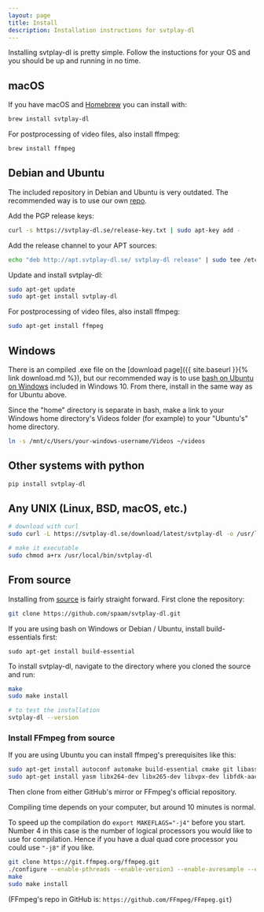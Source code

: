 ```yaml
---
layout: page
title: Install
description: Installation instructions for svtplay-dl
---
```

<p class="lead">Installing svtplay-dl is pretty simple. Follow the instuctions for your OS and you should be up and running in no time.</p>

## macOS <i class="fab fa-apple"></i>

If you have macOS and [Homebrew](https://brew.sh) you can install with:

```bash
brew install svtplay-dl
```

For postprocessing of video files, also install ffmpeg:

```bash
brew install ffmpeg
```

## Debian and Ubuntu <i class="fab fa-linux"></i>

The included repository in Debian and Ubuntu is very outdated. The recommended way is to use our own [repo](https://apt.svtplay-dl.se/).

Add the PGP release keys:

```bash
curl -s https://svtplay-dl.se/release-key.txt | sudo apt-key add -
```

Add the release channel to your APT sources:

```bash
echo "deb http://apt.svtplay-dl.se/ svtplay-dl release" | sudo tee /etc/apt/sources.list.d/svtplay-dl.list
```

Update and install svtplay-dl:

```bash
sudo apt-get update
sudo apt-get install svtplay-dl
```

For postprocessing of video files, also install ffmpeg:

```bash
sudo apt-get install ffmpeg
```

## Windows <i class="fab fa-windows"></i>


There is an compiled .exe file on the [download page]({{ site.baseurl }}{% link download.md %}), but our recommended way is to use [bash on Ubuntu on Windows](https://docs.microsoft.com/en-us/windows/wsl/install-win10) included in Windows 10.
From there, install in the same way as for Ubuntu above.

Since the "home" directory is separate in bash, make a link to your Windows home directory's Videos folder (for example) to your "Ubuntu's" home directory.

```bash
ln -s /mnt/c/Users/your-windows-username/Videos ~/videos
```

## Other systems with python <i class="fab fa-python"></i>

```bash
pip install svtplay-dl
```

## Any UNIX (Linux, BSD, macOS, etc.) <i class="fab fa-linux"></i> <i class="fab fa-freebsd"></i> <i class="fab fa-apple"></i>

```bash
# download with curl
sudo curl -L https://svtplay-dl.se/download/latest/svtplay-dl -o /usr/local/bin/svtplay-dl

# make it executable
sudo chmod a+rx /usr/local/bin/svtplay-dl
```

## From source <i class="fab fa-github"></i>

Installing from [source](https://github.com/spaam/svtplay-dl) is fairly straight forward.
First clone the repository:

```bash
git clone https://github.com/spaam/svtplay-dl.git
```

<div class="alert alert-primary" role="alert">
<p>If you are using bash on Windows or Debian / Ubuntu, install build-essentials first:</p>
<code>sudo apt-get install build-essential</code>
</div>

To install svtplay-dl, navigate to the directory where you cloned the source and run:

```bash
make
sudo make install

# to test the installation
svtplay-dl --version
```

### Install FFmpeg from source <i class="fab fa-github"></i>

If you are using Ubuntu you can install ffmpeg's prerequisites like this:

```bash
sudo apt-get install autoconf automake build-essential cmake git libass-dev libfreetype6-dev libsdl2-dev libssl-dev libtheora-dev libtool libva-dev libvdpau-dev libvorbis-dev libxcb1-dev libxcb-shm0-dev libxcb-xfixes0-dev pkg-config texinfo wget zlib1g-dev
sudo apt-get install yasm libx264-dev libx265-dev libvpx-dev libfdk-aac-dev libmp3lame-dev libopus-dev librtmp-dev libxvidcore-dev ocl-icd-opencl-dev
```

Then clone from either GitHub's mirror or FFmpeg's official repository.

Compiling time depends on your computer, but around 10 minutes is normal.

<div class="alert alert-primary" role="alert">
To speed up the compilation do <code>export MAKEFLAGS="-j4"</code> before you start. Number 4 in this case is the number of logical processors you would like to use for compilation. Hence if you have a dual quad core processor you could use <code>"-j8"</code> if you like.
</div>

```bash
git clone https://git.ffmpeg.org/ffmpeg.git
./configure --enable-pthreads --enable-version3 --enable-avresample --enable-gpl --enable-libass --enable-libfdk-aac --enable-libfreetype --enable-libmp3lame --enable-libopus --enable-librtmp --enable-libvorbis --enable-libvpx --enable-libx264 --enable-libx265 --enable-libxvid --enable-opencl --enable-openssl --enable-nonfree
make
sudo make install
```

(FFmpeg's repo in GitHub is: `https://github.com/FFmpeg/FFmpeg.git`)
